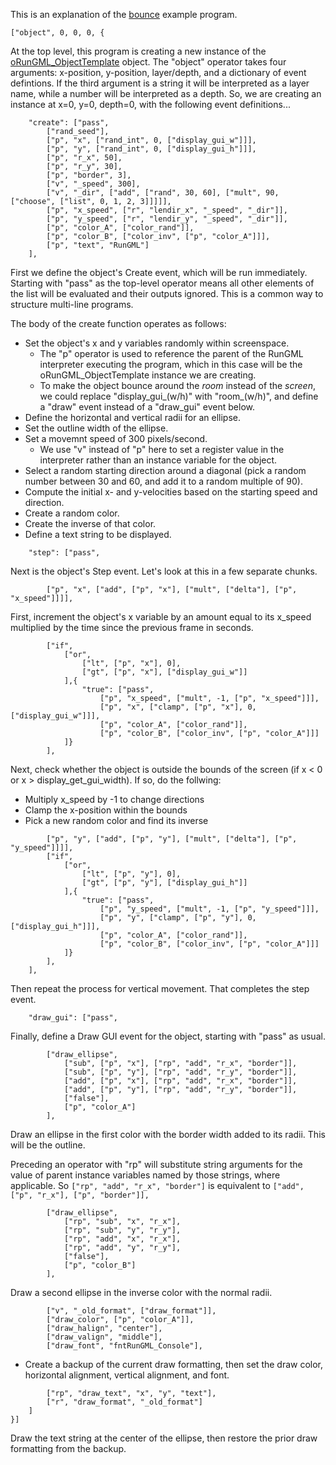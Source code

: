This is an explanation of the [bounce](src/datafiles/RunGML/programs/examples/bounce.txt) example program.

```
["object", 0, 0, 0, {
```
At the top level, this program is creating a new instance of the [oRunGML_ObjectTemplate](src/objects/oRunGML_ObjectTemplate) object.
The "object" operator takes four arguments: x-position, y-position, layer/depth, and a dictionary of event defintions.
If the third argument is a string it will be interpreted as a layer name, while a number will be interpreted as a depth.
So, we are creating an instance at x=0, y=0, depth=0, with the following event definitions...

```
	"create": ["pass",
		["rand_seed"],
		["p", "x", ["rand_int", 0, ["display_gui_w"]]],
		["p", "y", ["rand_int", 0, ["display_gui_h"]]],
		["p", "r_x", 50],
		["p", "r_y", 30],
		["p", "border", 3],
		["v", "_speed", 300],
		["v", "_dir", ["add", ["rand", 30, 60], ["mult", 90, ["choose", ["list", 0, 1, 2, 3]]]]],
		["p", "x_speed", ["r", "lendir_x", "_speed", "_dir"]],
		["p", "y_speed", ["r", "lendir_y", "_speed", "_dir"]],
		["p", "color_A", ["color_rand"]],
		["p", "color_B", ["color_inv", ["p", "color_A"]]],
		["p", "text", "RunGML"]
	],
```
First we define the object's Create event, which will be run immediately.
Starting with "pass" as the top-level operator means all other elements of the list will be evaluated and their outputs ignored. This is a common way to structure multi-line programs.

The body of the create function operates as follows:

- Set the object's x and y variables randomly within screenspace.
    - The "p" operator is used to reference the parent of the RunGML interpreter executing the program, which in this case will be the oRunGML_ObjectTemplate instance we are creating.
    - To make the object bounce around the *room* instead of the *screen*, we could replace "display_gui_(w/h)" with "room_(w/h)", and define a "draw" event instead of a "draw_gui" event below.
- Define the horizontal and vertical radii for an ellipse.
- Set the outline width of the ellipse.
- Set a movemnt speed of 300 pixels/second.
    - We use "v" instead of "p" here to set a register value in the interpreter rather than an instance variable for the object.
- Select a random starting direction around a diagonal (pick a random number between 30 and 60, and add it to a random multiple of 90).
- Compute the initial x- and y-velocities based on the starting speed and direction.
- Create a random color.
- Create the inverse of that color.
- Define a text string to be displayed.

``` 
	"step": ["pass",
```
Next is the object's Step event.  Let's look at this in a few separate chunks.

```
		["p", "x", ["add", ["p", "x"], ["mult", ["delta"], ["p", "x_speed"]]]],
```
First, increment the object's x variable by an amount equal to its x_speed multiplied by the time since the previous frame in seconds.

```
		["if",
			["or",
				["lt", ["p", "x"], 0],
				["gt", ["p", "x"], ["display_gui_w"]]
			],{
				"true": ["pass",
					["p", "x_speed", ["mult", -1, ["p", "x_speed"]]],
					["p", "x", ["clamp", ["p", "x"], 0, ["display_gui_w"]]],
					["p", "color_A", ["color_rand"]],
					["p", "color_B", ["color_inv", ["p", "color_A"]]]
			]}
		],
```
Next, check whether the object is outside the bounds of the screen (if x < 0 or x > display_get_gui_width).
If so, do the follwing:
- Multiply x_speed by -1 to change directions
- Clamp the x-position within the bounds
- Pick a new random color and find its inverse

```
		["p", "y", ["add", ["p", "y"], ["mult", ["delta"], ["p", "y_speed"]]]],
		["if",
			["or",
				["lt", ["p", "y"], 0],
				["gt", ["p", "y"], ["display_gui_h"]]
			],{
				"true": ["pass",
					["p", "y_speed", ["mult", -1, ["p", "y_speed"]]],
					["p", "y", ["clamp", ["p", "y"], 0, ["display_gui_h"]]],
					["p", "color_A", ["color_rand"]],
					["p", "color_B", ["color_inv", ["p", "color_A"]]]
			]}
		],
	],
```
Then repeat the process for vertical movement.  That completes the step event.

```
	"draw_gui": ["pass",
```
Finally, define a Draw GUI event for the object, starting with "pass" as usual.

```
		["draw_ellipse", 
			["sub", ["p", "x"], ["rp", "add", "r_x", "border"]],
			["sub", ["p", "y"], ["rp", "add", "r_y", "border"]],
			["add", ["p", "x"], ["rp", "add", "r_x", "border"]],
			["add", ["p", "y"], ["rp", "add", "r_y", "border"]],
			["false"],
			["p", "color_A"]
		],
```

Draw an ellipse in the first color with the border width added to its radii.  This will be the outline.

Preceding an operator with "rp" will substitute string arguments for the value of parent instance variables named by those strings, where applicable. So `["rp", "add", "r_x", "border"]` is equivalent to `["add", ["p", "r_x"], ["p", "border"]],`

```
		["draw_ellipse", 
			["rp", "sub", "x", "r_x"],
			["rp", "sub", "y", "r_y"],
			["rp", "add", "x", "r_x"],
			["rp", "add", "y", "r_y"],
			["false"],
			["p", "color_B"]
		],
```

Draw a second ellipse in the inverse color with the normal radii.

```
		["v", "_old_format", ["draw_format"]],
		["draw_color", ["p", "color_A"]],
		["draw_halign", "center"],
		["draw_valign", "middle"],
		["draw_font", "fntRunGML_Console"],

```
- Create a backup of the current draw formatting, then set the draw color, horizontal alignment, vertical alignment, and font.

```
		["rp", "draw_text", "x", "y", "text"],
		["r", "draw_format", "_old_format"]
	]
}]
```

Draw the text string at the center of the ellipse, then restore the prior draw formatting from the backup.
